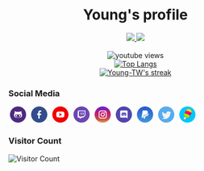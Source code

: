 <h1 align="center">Young's profile</h1>
<p align="center">
  <a href="https://www.youtube.com/channel/UCJC4x0CgeqsmdgX3W_cJB3A">
   <img src="https://github-readme-youtube-stats.herokuapp.com/subscribers/index.php?id=UCJC4x0CgeqsmdgX3W_cJB3A&key=AIzaSyB5B9NjfsSQ5wtika8eBub1kf0stXeHUMg&label=Subscribers&style=for-the-badge&color=red&labelColor=ce4630"/>
  </a>
  <a href="https://www.youtube.com/channel/UCJC4x0CgeqsmdgX3W_cJB3A">
   <img src="https://github-readme-youtube-stats.herokuapp.com/views/index.php?id=UCJC4x0CgeqsmdgX3W_cJB3A&key=AIzaSyB5B9NjfsSQ5wtika8eBub1kf0stXeHUMg&label=View+Count&style=for-the-badge&color=blue&labelColor=0b689d"/>
  </a>
  <br />
  <br />
  <img alt="youtube views" src="https://github-readme-stats.vercel.app/api?username=Young-TW&show_icons=true&theme=react"/>
  <br />
  <a href="https://github.com/DenverCoder1/github-readme-streak-stats">
    <img title="Top Langs" src="https://github-readme-stats.vercel.app/api/top-langs/?username=Young-TW&langs_count=8&theme=react"/>
  </a>
  <br />
  <a href="https://github.com/DenverCoder1/github-readme-streak-stats">
    <img title="🔥 Get streak stats for your profile at git.io/streak-stats" alt="Young-TW's streak" src="https://github-readme-streak-stats.herokuapp.com/?user=Young-TW&theme=black-ice&hide_border=true&stroke=0000&background=060A0CD0"/>
  </a>
</p>

### Social Media
<p align="left">
  <a style="padding: 3px;" href="https://github.com/Young-TW"><img alt="GitHub" title="GitHub" height="32" width="32" src="./img/github.png"></a>
  <a style="padding: 3px;" href="https://www.facebook.com/young20050727"><img alt="Facebook" title="Facebook" height="32" width="32" src="./img/facebook.png"></a>
  <a style="padding: 3px;" href="https://www.youtube.com/channel/UCJC4x0CgeqsmdgX3W_cJB3A"><img alt="YouTube" title="YouTube" height="32" width="32" src="./img/youtube.png"></a>
  <a style="padding: 3px;" href="https://www.twitch.tv/y0ungtw"><img alt="Twitch" title="Twitch" height="32" width="32" src="./img/twitch.png"></a>
  <a style="padding: 3px;" href="https://www.instagram.com/young__tw/"><img alt="Instagram" title="Instagram" height="32" width="32" src="./img/instagram.png"></a>
  <a style="padding: 3px;" href="https://discord.gg/Sugbu3t9zd"><img alt="Discord" title="Discord" height="32" width="32" src="./img/discord.png"></a>
  <a style="padding: 3px;" href="https://paypal.me/YoungUwU"><img alt="Paypal" title="Paypal" height="32" width="32" src="./img/paypal.png"></a>
  <a style="padding: 3px;" href="https://twitter.com/Young___TW"><img alt="Twitter" title="Twitter" height="32" width="32" src="./img/twitter.png"></a>
  <a style="padding: 3px;" href="https://zen.ly/-Young-"><img alt="Zenly" title="Zenly" height="32" width="32" src="./img/zenly.png"></a>
</p>

### Visitor Count
![Visitor Count](https://profile-counter.glitch.me/Young-TW/count.svg)

